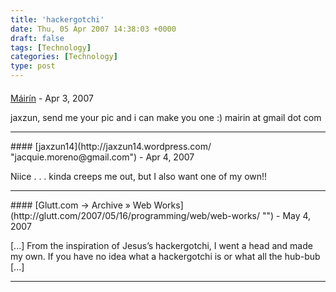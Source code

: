 ```yaml
---
title: 'hackergotchi'
date: Thu, 05 Apr 2007 14:38:03 +0000
draft: false
tags: [Technology]
categories: [Technology]
type: post
---
```



#### 
[Máirín]( "mairin@gmail.com") - <time datetime="2007-04-11 12:30:35">Apr 3, 2007</time>

jaxzun, send me your pic and i can make you one :) mairin at gmail dot com
<hr />
#### 
[jaxzun14](http://jaxzun14.wordpress.com/ "jacquie.moreno@gmail.com") - <time datetime="2007-04-05 11:39:25">Apr 4, 2007</time>

Niice . . . kinda creeps me out, but I also want one of my own!!
<hr />
#### 
[Glutt.com &rarr; Archive &raquo; Web Works](http://glutt.com/2007/05/16/programming/web/web-works/ "") - <time datetime="2007-05-17 00:17:34">May 4, 2007</time>

\[...\] From the inspiration of Jesus’s hackergotchi, I went a head and made my own. If you have no idea what a hackergotchi is or what all the hub-bub \[...\]
<hr />
